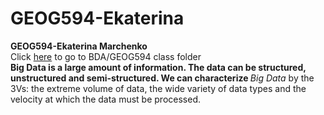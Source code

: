 # GEOG594-Ekaterina

<html>
<b> GEOG594-Ekaterina Marchenko </b>
</br>
Click <a href="https://drive.google.com/drive/folders/1DqmjTqDqgmcTtEPkJftwJi8QFg9nMgGv">here</a> to go to BDA/GEOG594 class folder
</br>
   <b> Big Data  is a large amount of information. The data can be structured, unstructured and semi-structured. We can characterize </b>
<i>	Big Data </i>	by the 3Vs: the extreme volume of data, the wide variety of data types and the velocity at which the data must be processed. 
</html>
